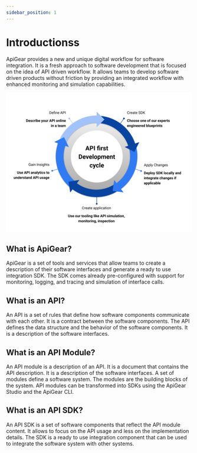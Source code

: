 ```yaml
---
sidebar_position: 1
---
```


# Introductionss

ApiGear provides a new and unique digital workflow for software integration. It is a fresh approach to software development that is focused on the idea of API driven workflow. It allows teams to develop software driven products without friction by providing an integrated workflow with enhanced monitoring and simulation capabilities.

![Developer Cycle](/img/devcycle_43_light.svg)

## What is ApiGear?

ApiGear is a set of tools and services that allow teams to create a description of their software interfaces and generate a ready to use integration SDK. The SDK comes already pre-configured with support for monitoring, logging, and tracing and simulation of interface calls.

## What is an API?

An API is a set of rules that define how software components communicate with each other. It is a contract between the software components. The API defines the data structure and the behavior of the software components. It is a description of the software interfaces.

## What is an API Module?

An API module is a description of an API. It is a document that contains the API description. It is a description of the software interfaces. A set of modules define a software system. The modules are the building blocks of the system. API modules can be transformed into SDKs using the ApiGear Studio and the ApiGear CLI.

## What is an API SDK?

An API SDK is a set of software components that reflect the API module content. It allows to focus on the API usage and less on the implementation details. The SDK is a ready to use integration component that can be used to integrate the software system with other systems.



